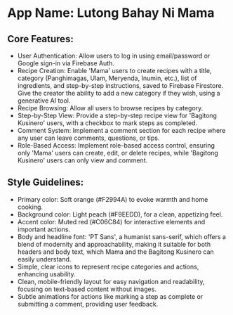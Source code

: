 # **App Name**: Lutong Bahay Ni Mama

## Core Features:

- User Authentication: Allow users to log in using email/password or Google sign-in via Firebase Auth.
- Recipe Creation: Enable 'Mama' users to create recipes with a title, category (Panghimagas, Ulam, Meryenda, Inumin, etc.), list of ingredients, and step-by-step instructions, saved to Firebase Firestore.  Give the creator the ability to add a new category if they wish, using a generative AI tool.
- Recipe Browsing: Allow all users to browse recipes by category.
- Step-by-Step View: Provide a step-by-step recipe view for 'Bagitong Kusinero' users, with a checkbox to mark steps as completed.
- Comment System: Implement a comment section for each recipe where any user can leave comments, questions, or tips.
- Role-Based Access: Implement role-based access control, ensuring only 'Mama' users can create, edit, or delete recipes, while 'Bagitong Kusinero' users can only view and comment.

## Style Guidelines:

- Primary color: Soft orange (#F2994A) to evoke warmth and home cooking.
- Background color: Light peach (#F9EEDD), for a clean, appetizing feel.
- Accent color: Muted red (#C06C84) for interactive elements and important actions.
- Body and headline font: 'PT Sans', a humanist sans-serif, which offers a blend of modernity and approachability, making it suitable for both headers and body text, which Mama and the Bagitong Kusinero can easily understand.
- Simple, clear icons to represent recipe categories and actions, enhancing usability.
- Clean, mobile-friendly layout for easy navigation and readability, focusing on text-based content without images.
- Subtle animations for actions like marking a step as complete or submitting a comment, providing user feedback.